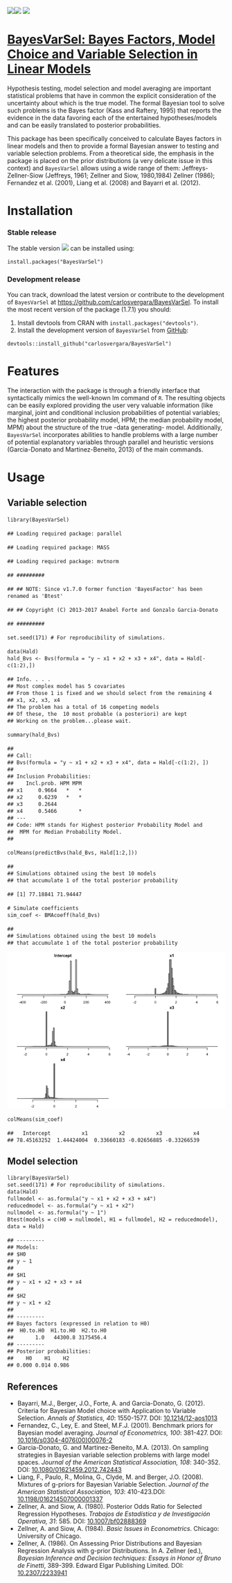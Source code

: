 [![](http://www.r-pkg.org/badges/version/BayesVarSel)](https://cran.r-project.org/package=BayesVarSel)[![](http://cranlogs.r-pkg.org/badges/BayesVarSel)](http://cran.rstudio.com/web/packages/BayesVarSel/index.html)
[![](http://cranlogs.r-pkg.org/badges/grand-total/BayesVarSel)](http://cran.rstudio.com/web/packages/BayesVarSel/index.html)

[BayesVarSel: Bayes Factors, Model Choice and Variable Selection in Linear Models](https://github.com/carlosvergara/BayesVarSel)
================================================================================================================================

Hypothesis testing, model selection and model averaging are important
statistical problems that have in common the explicit consideration of
the uncertainty about which is the true model. The formal Bayesian tool
to solve such problems is the Bayes factor (Kass and Raftery, 1995) that
reports the evidence in the data favoring each of the entertained
hypotheses/models and can be easily translated to posterior
probabilities.

This package has been specifically conceived to calculate Bayes factors
in linear models and then to provide a formal Bayesian answer to testing
and variable selection problems. From a theoretical side, the emphasis
in the package is placed on the prior distributions (a very delicate
issue in this context) and `BayesVarSel` allows using a wide range of
them: Jeffreys-Zellner-Siow (Jeffreys, 1961; Zellner and Siow,
1980,1984) Zellner (1986); Fernandez et al. (2001), Liang et al. (2008)
and Bayarri et al. (2012).

Installation
============

### Stable release

The stable version
[![](http://www.r-pkg.org/badges/version/BayesVarSel)](https://cran.r-project.org/package=BayesVarSel)
can be installed using:

    install.packages("BayesVarSel")

### Development release

You can track, download the latest version or contribute to the
development of `BayesVarSel` at
<https://github.com/carlosvergara/BayesVarSel>. To install the most
recent version of the package (1.7.1) you should:

1.  Install devtools from CRAN with `install.packages("devtools")`.
2.  Install the development version of `BayesVarSel` from
    [GitHub](https://github.com/carlosvergara/BayesVarSel):

<!-- -->

    devtools::install_github("carlosvergara/BayesVarSel")

Features
========

The interaction with the package is through a friendly interface that
syntactically mimics the well-known lm command of `R`. The resulting
objects can be easily explored providing the user very valuable
information (like marginal, joint and conditional inclusion
probabilities of potential variables; the highest posterior probability
model, HPM; the median probability model, MPM) about the structure of
the true -data generating- model. Additionally, `BayesVarSel`
incorporates abilities to handle problems with a large number of
potential explanatory variables through parallel and heuristic versions
(Garcia-Donato and Martinez-Beneito, 2013) of the main commands.

Usage
=====

Variable selection
------------------

    library(BayesVarSel)

    ## Loading required package: parallel

    ## Loading required package: MASS

    ## Loading required package: mvtnorm

    ## #########

    ## ## NOTE: Since v1.7.0 former function 'BayesFactor' has been renamed as 'Btest'

    ## ## Copyright (C) 2013-2017 Anabel Forte and Gonzalo Garcia-Donato

    ## #########

    set.seed(171) # For reproducibility of simulations.

    data(Hald)
    hald_Bvs <- Bvs(formula = "y ~ x1 + x2 + x3 + x4", data = Hald[-c(1:2),])

    ## Info. . . .
    ## Most complex model has 5 covariates
    ## From those 1 is fixed and we should select from the remaining 4 
    ## x1, x2, x3, x4
    ## The problem has a total of 16 competing models
    ## Of these, the  10 most probable (a posteriori) are kept
    ## Working on the problem...please wait.

    summary(hald_Bvs)

    ## 
    ## Call:
    ## Bvs(formula = "y ~ x1 + x2 + x3 + x4", data = Hald[-c(1:2), ])
    ## 
    ## Inclusion Probabilities:
    ##    Incl.prob. HPM MPM
    ## x1     0.9664   *   *
    ## x2     0.6239   *   *
    ## x3     0.2644        
    ## x4     0.5466       *
    ## ---
    ## Code: HPM stands for Highest posterior Probability Model and
    ##  MPM for Median Probability Model.
    ## 

    colMeans(predictBvs(hald_Bvs, Hald[1:2,]))

    ## 
    ## Simulations obtained using the best 10 models
    ## that accumulate 1 of the total posterior probability

    ## [1] 77.18841 71.94447

    # Simulate coefficients
    sim_coef <- BMAcoeff(hald_Bvs)

    ## 
    ## Simulations obtained using the best 10 models
    ## that accumulate 1 of the total posterior probability

![](README_files/figure-markdown_strict/unnamed-chunk-1-1.png)

    colMeans(sim_coef)

    ##   Intercept          x1          x2          x3          x4 
    ## 78.45163252  1.44424004  0.33660183 -0.02656885 -0.33266539

Model selection
---------------

    library(BayesVarSel)
    set.seed(171) # For reproducibility of simulations.
    data(Hald)
    fullmodel <- as.formula("y ~ x1 + x2 + x3 + x4")
    reducedmodel <- as.formula("y ~ x1 + x2")
    nullmodel <- as.formula("y ~ 1")
    Btest(models = c(H0 = nullmodel, H1 = fullmodel, H2 = reducedmodel), data = Hald)

    ## ---------
    ## Models:
    ## $H0
    ## y ~ 1
    ## 
    ## $H1
    ## y ~ x1 + x2 + x3 + x4
    ## 
    ## $H2
    ## y ~ x1 + x2
    ## 
    ## ---------
    ## Bayes factors (expressed in relation to H0)
    ##  H0.to.H0  H1.to.H0  H2.to.H0 
    ##       1.0   44300.8 3175456.4 
    ## ---------
    ## Posterior probabilities:
    ##    H0    H1    H2 
    ## 0.000 0.014 0.986

References
----------

-   Bayarri, M.J., Berger, J.O., Forte, A. and Garcia-Donato, G. (2012).
    Criteria for Bayesian Model choice with Application to
    Variable Selection. *Annals of Statistics, 40*: 1550-1577. DOI:
    [10.1214/12-aos1013](http://www.dx.doi.org/10.1214/12-aos1013)
-   Fernandez, C., Ley, E. and Steel, M.F.J. (2001). Benchmark priors
    for Bayesian model averaging. *Journal of Econometrics,
    100*: 381-427. DOI:
    [10.1016/s0304-4076(00)00076-2](http://www.dx.doi.org/10.1016/s0304-4076(00)00076-2)
-   Garcia-Donato, G. and Martinez-Beneito, M.A. (2013). On sampling
    strategies in Bayesian variable selection problems with large
    model spaces. *Journal of the American Statistical Association,
    108*: 340-352. DOI:
    [10.1080/01621459.2012.742443](http://www.dx.doi.org/10.1080/01621459.2012.742443)
-   Liang, F., Paulo, R., Molina, G., Clyde, M. and Berger, J.O. (2008).
    Mixtures of g-priors for Bayesian Variable Selection. *Journal of
    the American Statistical Association, 103*: 410-423.DOI:
    [10.1198/016214507000001337](http://www.dx.doi.org/10.1198/016214507000001337)
-   Zellner, A. and Siow, A. (1980). Posterior Odds Ratio for Selected
    Regression Hypotheses. *Trabajos de Estadística y de Investigación
    Operativa, 31*: 585. DOI:
    [10.1007/bf02888369](http://www.dx.doi.org/10.1007/bf02888369)
-   Zellner, A. and Siow, A. (1984). *Basic Issues in Econometrics*.
    Chicago: University of Chicago.
-   Zellner, A. (1986). On Assessing Prior Distributions and Bayesian
    Regression Analysis with g-prior Distributions. In A. Zellner (ed.),
    *Bayesian Inference and Decision techniques: Essays in Honor of
    Bruno de Finetti*, 389-399. Edward Elgar Publishing Limited. DOI:
    [10.2307/2233941](http://www.dx.doi.org/10.2307/2233941)
